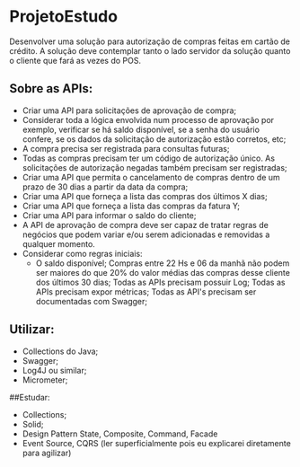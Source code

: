 # ProjetoEstudo

Desenvolver uma solução para autorização de compras feitas em cartão de crédito. A solução deve contemplar tanto o lado servidor da solução quanto o cliente que fará as vezes do POS.

## Sobre as APIs:

- Criar uma API para solicitações de aprovação de compra;
- Considerar toda a lógica envolvida num processo de aprovação por exemplo, verificar se há saldo disponível, se a senha do usuário confere, se os dados da solicitação de autorização estão corretos, etc;
- A compra precisa ser registrada para consultas futuras;
- Todas as compras precisam ter um código de autorização único. As solicitações de autorização negadas também precisam ser registradas;
- Criar uma API que permita o cancelamento de compras dentro de um prazo de 30 dias a partir da data da compra;
- Criar uma API que forneça a lista das compras dos últimos X dias;
- Criar uma API que forneça a lista das compras da fatura Y;
- Criar uma API para informar o saldo do cliente;
- A API de aprovação de compra deve ser capaz de tratar regras de negócios que podem variar e/ou serem adicionadas e removidas a qualquer momento.
- Considerar como regras iniciais:
  - O saldo disponível;
Compras entre 22 Hs e 06 da manhã não podem ser maiores do que 20% do valor médias das compras desse cliente dos últimos 30 dias;
Todas as APIs precisam possuir Log;
Todas as APIs precisam expor métricas;
Todas as API's precisam ser documentadas com Swagger;


## Utilizar:
- Collections do Java;
- Swagger;
- Log4J ou similar;
- Micrometer;

##Estudar:
- Collections;
- Solid;
- Design Pattern State, Composite, Command, Facade
- Event Source, CQRS (ler superficialmente pois eu explicarei diretamente para agilizar)
